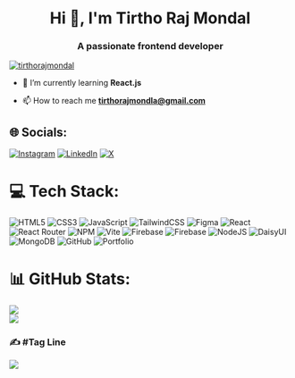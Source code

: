 <h1 align="center">Hi 👋, I'm Tirtho Raj Mondal</h1>
<h3 align="center">A passionate frontend developer</h3>

<p align="left"> <a href="https://twitter.com/tirthorajmondal" target="blank"><img src="https://img.shields.io/twitter/follow/tirthorajmondal?logo=twitter&style=for-the-badge" alt="tirthorajmondal" /></a> </p>

- 🌱 I’m currently learning **React.js**

- 📫 How to reach me **tirthorajmondla@gmail.com**


## 🌐 Socials:
[![Instagram](https://img.shields.io/badge/Instagram-%23E4405F.svg?logo=Instagram&logoColor=white)](https://instagram.com/tirthorajmondal) [![LinkedIn](https://img.shields.io/badge/LinkedIn-%230077B5.svg?logo=linkedin&logoColor=white)](https://linkedin.com/in/tirthoraj) [![X](https://img.shields.io/badge/X-black.svg?logo=X&logoColor=white)](https://x.com/tirthorajmondal) 

# 💻 Tech Stack:
![HTML5](https://img.shields.io/badge/html5-%23E34F26.svg?style=for-the-badge&logo=html5&logoColor=white) ![CSS3](https://img.shields.io/badge/css3-%231572B6.svg?style=for-the-badge&logo=css3&logoColor=white) ![JavaScript](https://img.shields.io/badge/javascript-%23323330.svg?style=for-the-badge&logo=javascript&logoColor=%23F7DF1E) ![TailwindCSS](https://img.shields.io/badge/tailwindcss-%2338B2AC.svg?style=for-the-badge&logo=tailwind-css&logoColor=white) ![Figma](https://img.shields.io/badge/figma-%23F24E1E.svg?style=for-the-badge&logo=figma&logoColor=white) ![React](https://img.shields.io/badge/react-%2320232a.svg?style=for-the-badge&logo=react&logoColor=%2361DAFB) ![React Router](https://img.shields.io/badge/React_Router-CA4245?style=for-the-badge&logo=react-router&logoColor=white) ![NPM](https://img.shields.io/badge/NPM-%23CB3837.svg?style=for-the-badge&logo=npm&logoColor=white) ![Vite](https://img.shields.io/badge/vite-%23646CFF.svg?style=for-the-badge&logo=vite&logoColor=white) ![Firebase](https://img.shields.io/badge/firebase-%23039BE5.svg?style=for-the-badge&logo=firebase) ![Firebase](https://img.shields.io/badge/firebase-a08021?style=for-the-badge&logo=firebase&logoColor=ffcd34) ![NodeJS](https://img.shields.io/badge/node.js-6DA55F?style=for-the-badge&logo=node.js&logoColor=white) ![DaisyUI](https://img.shields.io/badge/daisyui-5A0EF8?style=for-the-badge&logo=daisyui&logoColor=white) ![MongoDB](https://img.shields.io/badge/MongoDB-%234ea94b.svg?style=for-the-badge&logo=mongodb&logoColor=white) ![GitHub](https://img.shields.io/badge/github-%23121011.svg?style=for-the-badge&logo=github&logoColor=white) ![Portfolio](https://img.shields.io/badge/Portfolio-%23000000.svg?style=for-the-badge&logo=firefox&logoColor=#FF7139)
# 📊 GitHub Stats:

![](https://github-readme-streak-stats.herokuapp.com/?user=tirthorajmondal&theme=ayu-mirage&hide_border=false)<br/>
![](https://github-readme-stats.vercel.app/api/top-langs/?username=tirthorajmondal&theme=ayu-mirage&hide_border=false&include_all_commits=false&count_private=false&layout=compact)

### ✍️ #Tag Line
![](https://quotes-github-readme.vercel.app/api?type=horizontal&theme=tokyonight)

